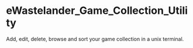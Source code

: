 # eWastelander_Game_Collection_Utility
Add, edit, delete, browse and sort your game collection in a unix terminal.
